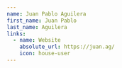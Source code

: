 ```yaml
---
name: Juan Pablo Aguilera
first_name: Juan Pablo
last_name: Aguilera
links:
  - name: Website
    absolute_url: https://juan.ag/
    icon: house-user
---
```

